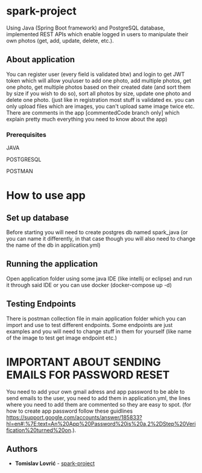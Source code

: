 # spark-project

Using Java (Spring Boot framework) and PostgreSQL database, implemented REST APIs which enable logged in users to manipulate their own photos (get, add, update, delete, etc.).

## About application
You can register user (every field is validated btw) and login to get JWT token which will allow you/user to add one photo, add multiple photos, get one photo, get multiple photos based on their created date (and sort them by size if you wish to do so), sort all photos by size, update one photo and delete one photo. (just like in registration most stuff is validated ex. you can only upload files which are images, you can't upload same image twice etc. There are comments in the app [commentedCode branch only] which explain pretty much everything you need to know about the app)

### Prerequisites

JAVA

POSTGRESQL

POSTMAN

# How to use app

## Set up database
Before starting you will need to create postgres db named spark_java (or you can name it differently, in that case though you will also need to change the name of the db in application.yml)

## Running the application
Open application folder using some java IDE (like intellij or eclipse) and run it through said IDE or you can use docker (docker-compose up -d)

## Testing Endpoints
There is postman collection file in main application folder which you can import and use to test different endpoints. Some endpoints are just examples and you will need to change stuff in them for yourself (like name of the image to test get image endpoint etc.)

# IMPORTANT ABOUT SENDING EMAILS FOR PASSWORD RESET

You need to add your own gmail adress and app password to be able to send emails to the user, you need to add them in application.yml, the lines where you need to add them are commented so they are easy to spot. (for how to create app password follow these guidlines https://support.google.com/accounts/answer/185833?hl=en#:%7E:text=An%20App%20Password%20is%20a,2%2DStep%20Verification%20turned%20on.).

## Authors

* **Tomislav Lovrić** - [spark-project](https://github.com/Tomislav-lovric/spark-java)
